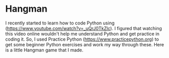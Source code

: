 # Hangman
I recently started to learn how to code Python using (https://www.youtube.com/watch?v=_uQrJ0TkZlc). I figured that watching this video online wouldn't help me understand Python and get practice in coding it. So, I used Practice Python (https://www.practicepython.org) to get some beginner Python exercises and work my way through these. Here is a little Hangman game that I made. 
